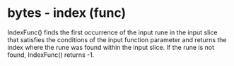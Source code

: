 # bytes - index (func)

IndexFunc() finds the first occurrence of the input rune in the input slice that satisfies the conditions of the input function parameter and returns the index where the rune was found within the input slice. If the rune is not found, IndexFunc() returns -1.
